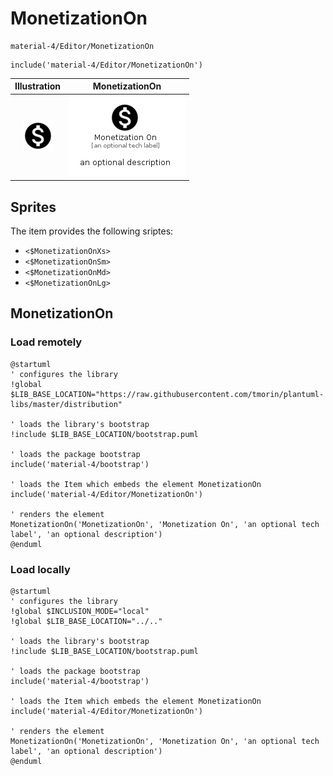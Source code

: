 # MonetizationOn


```text
material-4/Editor/MonetizationOn
```

```text
include('material-4/Editor/MonetizationOn')
```



| Illustration | MonetizationOn |
| :---: | :---: |
| ![illustration for Illustration](../../material-4/Editor/MonetizationOn.png) | ![illustration for MonetizationOn](../../material-4/Editor/MonetizationOn.Local.png) |



## Sprites
The item provides the following sriptes:

- `<$MonetizationOnXs>`
- `<$MonetizationOnSm>`
- `<$MonetizationOnMd>`
- `<$MonetizationOnLg>`





## MonetizationOn

### Load remotely
```plantuml
@startuml
' configures the library
!global $LIB_BASE_LOCATION="https://raw.githubusercontent.com/tmorin/plantuml-libs/master/distribution"

' loads the library's bootstrap
!include $LIB_BASE_LOCATION/bootstrap.puml

' loads the package bootstrap
include('material-4/bootstrap')

' loads the Item which embeds the element MonetizationOn
include('material-4/Editor/MonetizationOn')

' renders the element
MonetizationOn('MonetizationOn', 'Monetization On', 'an optional tech label', 'an optional description')
@enduml
```

### Load locally
```plantuml
@startuml
' configures the library
!global $INCLUSION_MODE="local"
!global $LIB_BASE_LOCATION="../.."

' loads the library's bootstrap
!include $LIB_BASE_LOCATION/bootstrap.puml

' loads the package bootstrap
include('material-4/bootstrap')

' loads the Item which embeds the element MonetizationOn
include('material-4/Editor/MonetizationOn')

' renders the element
MonetizationOn('MonetizationOn', 'Monetization On', 'an optional tech label', 'an optional description')
@enduml
```

